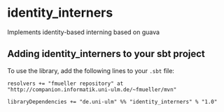 identity_interners
==================

Implements identity-based interning based on guava

Adding identity_interners to your sbt project
--------------------------------
To use the library, add the following lines to your `.sbt` file:

    resolvers += "fmueller repository" at "http://companion.informatik.uni-ulm.de/~fmueller/mvn"

    libraryDependencies += "de.uni-ulm" %% "identity_interners" % "1.0"


